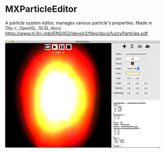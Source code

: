 # MXParticleEditor

A particle system editor, manages various particle's properties. Made in Obj-c, OpenGL, GLSL
docs: https://www.lri.fr/~mbl/ENS/IG2/devoir2/files/docs/fuzzyParticles.pdf

<img src="/MXParticleEditor/Resources/imageSplash.png" alt="MXParticleEditor" width="500px"/>
